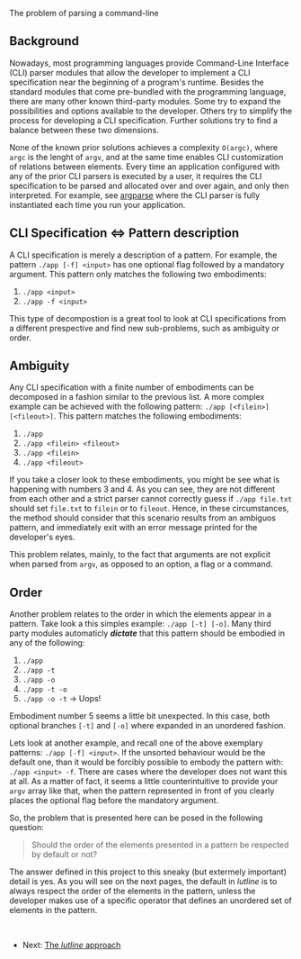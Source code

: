 The problem of parsing a command-line
## Background

Nowadays, most programming languages provide Command-Line Interface (CLI)
parser modules that allow the developer to implement a CLI specification
near the beginning of a program's runtime. Besides the standard modules
that come pre-bundled with the programming language, there are many other
known third-party modules. Some try to expand the possibilities and options
available to the developer. Others try to simplify the process for
developing a CLI specification. Further solutions try to find a balance
between these two dimensions.

None of the known prior solutions achieves a complexity `O(argc)`, where
`argc` is the lenght of `argv`, and at the same time enables CLI
customization of relations between elements. Every time an application
configured with any of the prior CLI parsers is executed by a user, it
requires the CLI specification to be parsed and allocated over and over
again, and only then interpreted. For example, see
[argparse](http://docs.python.org/3/library/argparse.html) where the CLI
parser is fully instantiated each time you run your application.

## CLI Specification &hArr; Pattern description

A CLI specification is merely a description of a pattern. For example, the
pattern `./app [-f] <input>` has one optional flag followed by a mandatory
argument. This pattern only matches the following two embodiments:

1. `./app <input>`
2. `./app -f <input>`

This type of decompostion is a great tool to look at CLI specifications from a
different prespective and find new sub-problems, such as ambiguity or
order.

## Ambiguity

Any CLI specification with a finite number of embodiments can be decomposed
in a fashion similar to the previous list. A more complex example can be
achieved with the following pattern: `./app [<filein>] [<fileout>]`.
This pattern matches the following embodiments:

1. `./app`
2. `./app <filein> <fileout>`
3. `./app <filein>`
4. `./app <fileout>`

If you take a closer look to these embodiments, you might be see what is
happening with numbers 3 and 4. As you can see, they are not different from
each other and a strict parser cannot correctly guess if `./app file.txt`
should set `file.txt` to `filein` or to `fileout`. Hence, in these
circumstances, the method should consider that this scenario results from
an ambiguos pattern, and immediately exit with an error message printed for
the developer's eyes.

This problem relates, mainly, to the fact that arguments are not explicit
when parsed from `argv`, as opposed to an option, a flag or a command.

## Order

Another problem relates to the order in which the elements appear in a pattern.
Take look a this simples example: `./app [-t] [-o]`. Many third party
modules automaticly ___dictate___ that this pattern should be embodied in any of
the following:

1. `./app`
2. `./app -t`
3. `./app -o`
4. `./app -t -o`
5. `./app -o -t` &rarr; Uops!

Embodiment number 5 seems a little bit unexpected. In this case, both
optional branches `[-t]` and `[-o]` where expanded in an unordered fashion.

Lets look at another example, and recall one of the above exemplary
patterns: `./app [-f] <input>`. If the unsorted behaviour would be the
default one, than it would be forcibly possible to embody the pattern
with: `./app <input> -f`. There are cases where the developer does not want
this at all. As a matter of fact, it seems a little counterintuitive to provide your
`argv` array like that, when the pattern represented in front of you clearly places
the optional flag before the mandatory argument.

So, the problem that is presented here can be posed in the following question:

> Should the order of the elements presented in a pattern be respected
> by default or not?

The answer defined in this project to this sneaky (but extermely important)
detail is yes. As you will see on the next pages, the default in *lutline*
is to always respect the order of the elements in the pattern, unless the
developer makes use of a specific operator that defines an unordered set of
elements in the pattern.

<br>

* Next: [The *lutline* approach](solution.html)

<br>
